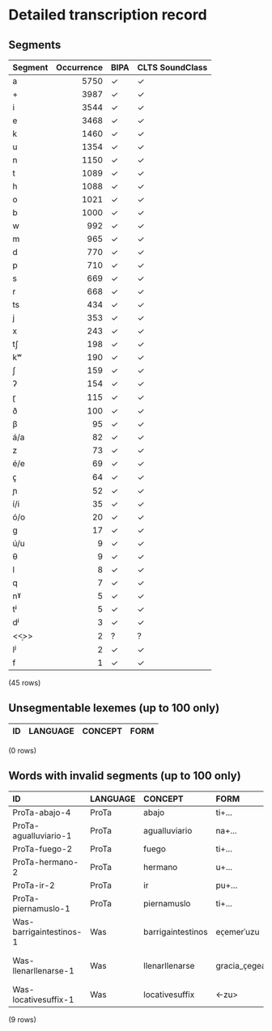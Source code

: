 
# Detailed transcription record

## Segments

| Segment | Occurrence | BIPA | CLTS SoundClass |
|:----------|-------------:|:-------|:------------------|
| a | 5750 | ✓ | ✓ |
| + | 3987 | ✓ | ✓ |
| i | 3544 | ✓ | ✓ |
| e | 3468 | ✓ | ✓ |
| k | 1460 | ✓ | ✓ |
| u | 1354 | ✓ | ✓ |
| n | 1150 | ✓ | ✓ |
| t | 1089 | ✓ | ✓ |
| h | 1088 | ✓ | ✓ |
| o | 1021 | ✓ | ✓ |
| b | 1000 | ✓ | ✓ |
| w | 992 | ✓ | ✓ |
| m | 965 | ✓ | ✓ |
| d | 770 | ✓ | ✓ |
| p | 710 | ✓ | ✓ |
| s | 669 | ✓ | ✓ |
| r | 668 | ✓ | ✓ |
| ts | 434 | ✓ | ✓ |
| j | 353 | ✓ | ✓ |
| x | 243 | ✓ | ✓ |
| tʃ | 198 | ✓ | ✓ |
| kʷ | 190 | ✓ | ✓ |
| ʃ | 159 | ✓ | ✓ |
| ʔ | 154 | ✓ | ✓ |
| ɽ | 115 | ✓ | ✓ |
| ð | 100 | ✓ | ✓ |
| β | 95 | ✓ | ✓ |
| á/a | 82 | ✓ | ✓ |
| z | 73 | ✓ | ✓ |
| é/e | 69 | ✓ | ✓ |
| c̥ | 64 | ✓ | ✓ |
| ɲ | 52 | ✓ | ✓ |
| í/i | 35 | ✓ | ✓ |
| ó/o | 20 | ✓ | ✓ |
| g | 17 | ✓ | ✓ |
| ú/u | 9 | ✓ | ✓ |
| θ | 9 | ✓ | ✓ |
| l | 8 | ✓ | ✓ |
| q | 7 | ✓ | ✓ |
| nˠ | 5 | ✓ | ✓ |
| tʲ | 5 | ✓ | ✓ |
| dʲ | 3 | ✓ | ✓ |
| <<̹>> | 2 | ? | ? |
| lʲ | 2 | ✓ | ✓ |
| f | 1 | ✓ | ✓ |

(45 rows)



## Unsegmentable lexemes (up to 100 only)

| ID | LANGUAGE | CONCEPT | FORM |
|------|------------|-----------|--------|

(0 rows)



## Words with invalid segments (up to 100 only)

| ID | LANGUAGE | CONCEPT | FORM | SEGMENTS |
|:------------------------|:-----------|:------------------|:------------------|:-------------------------------------------------|
| ProTa-abajo-4 | ProTa | abajo | ti+... | t i + |
| ProTa-agualluviario-1 | ProTa | agualluviario | na+... | n a + |
| ProTa-fuego-2 | ProTa | fuego | ti+... | t i + |
| ProTa-hermano-2 | ProTa | hermano | u+... | u + |
| ProTa-ir-2 | ProTa | ir | pu+... | p u + |
| ProTa-piernamuslo-1 | ProTa | piernamuslo | ti+... | t i + |
| Was-barrigaintestinos-1 | Was | barrigaintestinos | ec̹emerˈuzu | e ts <s> <<̹>> </s> e m e r u z u |
| Was-llenarllenarse-1 | Was | llenarllenarse | gracia_c̹egeagigi | g r a ts i a + ts <s> <<̹>> </s> e g e a g i g i |
| Was-locativesuffix-1 | Was | locativesuffix | <-zu> | + z u |

(9 rows)



